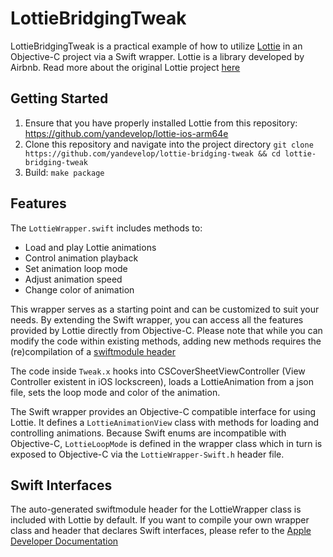 # LottieBridgingTweak

LottieBridgingTweak is a practical example of how to utilize [Lottie](https://github.com/yandevelop/lottie-ios-arm64e) in an Objective-C project via a Swift wrapper. Lottie is a library developed by Airbnb.
Read more about the original Lottie project [here](https://airbnb.io/lottie/#/ios)

## Getting Started
1. Ensure that you have properly installed Lottie from this repository: https://github.com/yandevelop/lottie-ios-arm64e
2. Clone this repository and navigate into the project directory `git clone https://github.com/yandevelop/lottie-bridging-tweak && cd lottie-bridging-tweak`
3. Build: `make package`

## Features
The `LottieWrapper.swift` includes methods to:
- Load and play Lottie animations
- Control animation playback
- Set animation loop mode
- Adjust animation speed
- Change color of animation

 This wrapper serves as a starting point and can be customized to suit your needs. By extending the Swift wrapper, you can access all the features provided by Lottie directly from Objective-C. Please note that while you can modify the code within existing methods, adding new methods requires the (re)compilation of a [swiftmodule header](#swift-interfaces)

The code inside `Tweak.x` hooks into CSCoverSheetViewController (View Controller existent in iOS lockscreen), loads a LottieAnimation from a json file, sets the loop mode and color of the animation.

The Swift wrapper provides an Objective-C compatible interface for using Lottie. It defines a `LottieAnimationView` class with methods for loading and controlling animations. Because Swift enums are incompatible with Objective-C, `LottieLoopMode` is defined in the wrapper class which in turn is exposed to Objective-C via the `LottieWrapper-Swift.h` header file.

## Swift Interfaces
The auto-generated swiftmodule header for the LottieWrapper class is included with Lottie by default. If you want to compile your own wrapper class and header that declares Swift interfaces, please refer to the [Apple Developer Documentation](https://developer.apple.com/documentation/swift/importing-swift-into-objective-c)